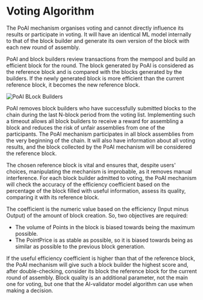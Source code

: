 # Voting Algorithm

The PoAI mechanism organises voting and cannot directly influence its results or participate in voting. It will have an identical ML model internally to that of the block builder and generate its own version of the block with each new round of assembly.

PoAI and block builders review transactions from the mempool and build an efficient block for the round. The block generated by PoAI is considered as the reference block and is compared with the blocks generated by the builders. If the newly generated block is more efficient than the current reference block, it becomes the new reference block.

<div>
<img src="/img/Screenshot 2024-05-01 at 9.03.21 AM.png" alt="PoAI BLock Builders"/>
</div>

PoAI removes block builders who have successfully submitted blocks to the chain during the last N-block period from the voting list. Implementing such a timeout allows all block builders to receive a reward for assembling a block and reduces the risk of unfair assemblies from one of the participants. The PoAI mechanism participates in all block assemblies from the very beginning of the chain. It will also have information about all voting results, and the block collected by the PoAI mechanism will be considered the reference block.

The chosen reference block is vital and ensures that, despite users' choices, manipulating the mechanism is improbable, as it removes manual interference. For each block builder admitted to voting, the PoAI mechanism will check the accuracy of the efficiency coefficient based on the percentage of the block filled with useful information, assess its quality, comparing it with its reference block.

The coefficient is the numeric value based on the efficiency (Input minus Output) of the amount of block creation. So, two objectives are required:

* The volume of Points in the block is biased towards being the maximum possible.
* The PointPrice is as stable as possible, so it is biased towards being as similar as possible to the previous block generation.

If the useful efficiency coefficient is higher than that of the reference block, the PoAI mechanism will give such a block builder the highest score and, after double-checking, consider its block the reference block for the current round of assembly. Block quality is an additional parameter, not the main one for voting, but one that the AI-validator model algorithm can use when making a decision.
